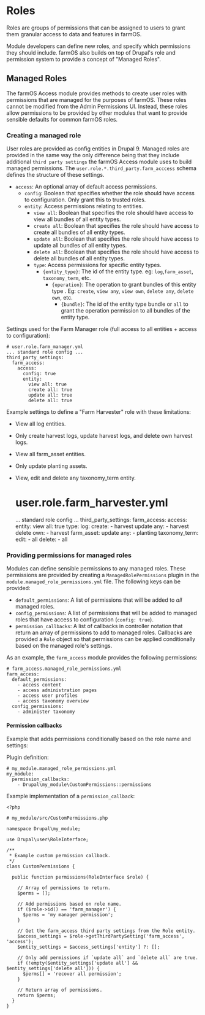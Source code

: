 # Roles

Roles are groups of permissions that can be assigned to users to grant them
granular access to data and features in farmOS.

Module developers can define new roles, and specify which permissions they
should include. farmOS also builds on top of Drupal's role and permission
system to provide a concept of "Managed Roles".

## Managed Roles

The farmOS Access module provides methods to create user roles with permissions
that are managed for the purposes of farmOS. These roles cannot be modified
from the Admin Permissions UI. Instead, these roles allow permissions to be
provided by other modules that want to provide sensible defaults for common
farmOS roles.

### Creating a managed role

User roles are provided as config entities in Drupal 9. Managed roles are
provided in the same way the only difference being that they include
additional `third party settings` the farmOS Access module uses to build
managed permissions. The `user.role.*.third_party.farm_acccess` schema
defines the structure of these settings.

- `access`: An optional array of default access permissions.
  - `config`: Boolean that specifies whether the role should have access to
  configuration. Only grant this to trusted roles.
  - `entity`: Access permissions relating to entities.
    - `view all`: Boolean that specifies the role should have access to view
    all bundles of all entity types.
    - `create all`: Boolean that specifies the role should have access to
    create all bundles of all entity types.
    - `update all`: Boolean that specifies the role should have access to
    update all bundles of all entity types.
    - `delete all`: Boolean that specifies the role should have access to
    delete all bundles of all entity types.
    - `type`: Access permissions for specific entity types.
      - `{entity_type}`: The id of the entity type. eg: `log`,`farm_asset`,
      `taxonomy_term`, etc.
        - `{operation}`: The operation to grant bundles of this entity type
        . Eg: `create`, `view any`, `view own`, `delete any`, `delete own`, etc.
          - `{bundle}`: The id of the entity type bundle or `all` to grant
          the operation permission to all bundles of the entity type.

Settings used for the Farm Manager role (full access to all entities + access
to configuration):


    # user.role.farm_manager.yml
    ... standard role config ...
    third_party_settings:
      farm_access:
        access:
          config: true
          entity:
            view all: true
            create all: true
            update all: true
            delete all: true

Example settings to define a "Farm Harvester" role with these limitations:
* View all log entities.
* Only create harvest logs, update harvest logs, and delete own harvest logs.
* View all farm_asset entities.
* Only update planting assets.
* View, edit and delete any taxonomy_term entity.


    # user.role.farm_harvester.yml
    ... standard role config ...
    third_party_settings:
      farm_access:
        access:
          entity:
            view all: true
            type:
              log:
                create:
                  - harvest
                update any:
                  - harvest
                delete own:
                  - harvest
              farm_asset:
                update any:
                  - planting
              taxonomy_term:
                edit:
                  - all
                delete:
                  - all


### Providing permissions for managed roles

Modules can define sensible permissions to any managed roles. These permissions
are provided by creating a `ManagedRolePermissions` plugin in the
`module.managed_role_permissions.yml` file. The following keys can be provided:

- `default_permissions`: A list of permissions that will be added to *all*
managed roles.
- `config_permissions`: A list of permissions that will be added to managed
 roles that have access to configuration (`config: true`).
- `permission_callbacks`: A list of callbacks in controller notation that
return an array of permissions to add to managed roles. Callbacks are
provided a `Role` object so that permissions can be applied conditionally
based on the managed role's settings.

As an example, the `farm_access` module provides the following permissions:


    # farm_access.managed_role_permissions.yml
    farm_access:
      default_permissions:
        - access content
        - access administration pages
        - access user profiles
        - access taxonomy overview
      config_permissions:
        - administer taxonomy

#### Permission callbacks

Example that adds permissions conditionally based on the role name and settings:

Plugin definition:


    # my_module.managed_role_permissions.yml
    my_module:
      permission_callbacks:
        - Drupal\my_module\CustomPermissions::permissions


Example implementation of a `permission_callback`:


    <?php

    # my_module/src/CustomPermissions.php

    namespace Drupal\my_module;

    use Drupal\user\RoleInterface;

    /**
     * Example custom permission callback.
     */
    class CustomPermissions {

      public function permissions(RoleInterface $role) {

        // Array of permissions to return.
        $perms = [];

        // Add permissions based on role name.
        if ($role->id() == 'farm_manager') {
          $perms = 'my manager permission';
        }

        // Get the farm_access third party settings from the Role entity.
        $access_settings = $role->getThirdPartySetting('farm_access', 'access');
        $entity_settings = $access_settings['entity'] ?: [];

        // Only add permissions if `update all` and `delete all` are true.
        if (!empty($entity_settings['update all'] && $entity_settings['delete all'])) {
          $perms[] = 'recover all permission';
        }

        // Return array of permissions.
        return $perms;
      }
    }
